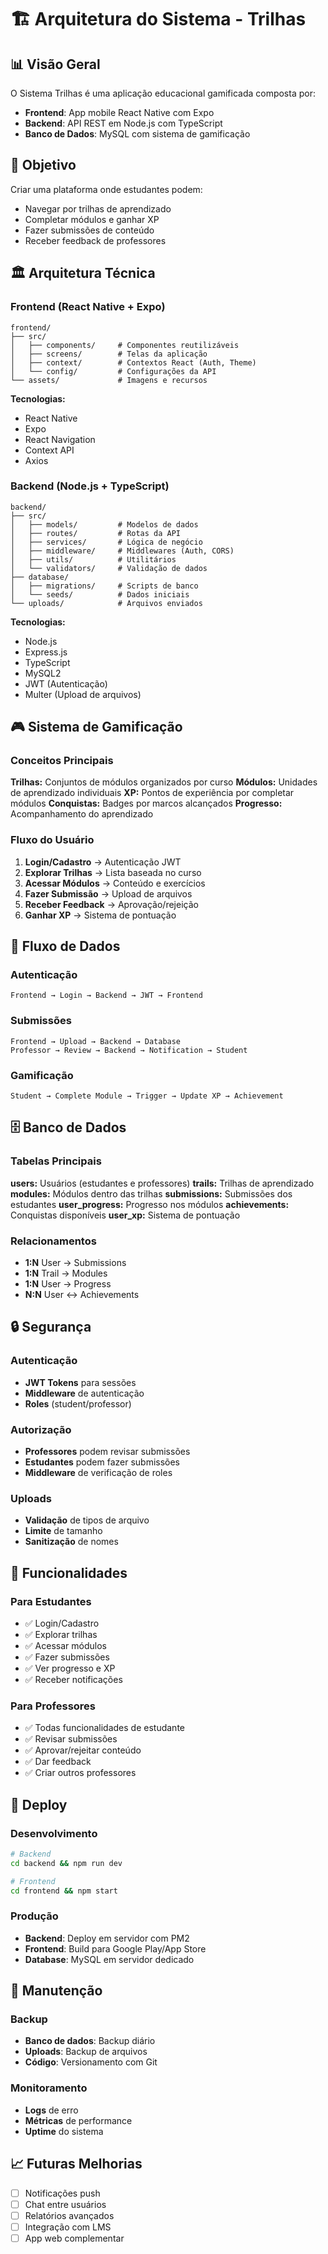 # 🏗️ Arquitetura do Sistema - Trilhas

## 📊 Visão Geral

O Sistema Trilhas é uma aplicação educacional gamificada composta por:

- **Frontend**: App mobile React Native com Expo
- **Backend**: API REST em Node.js com TypeScript
- **Banco de Dados**: MySQL com sistema de gamificação

## 🎯 Objetivo

Criar uma plataforma onde estudantes podem:
- Navegar por trilhas de aprendizado
- Completar módulos e ganhar XP
- Fazer submissões de conteúdo
- Receber feedback de professores

## 🏛️ Arquitetura Técnica

### Frontend (React Native + Expo)
```
frontend/
├── src/
│   ├── components/     # Componentes reutilizáveis
│   ├── screens/        # Telas da aplicação
│   ├── context/        # Contextos React (Auth, Theme)
│   └── config/         # Configurações da API
└── assets/             # Imagens e recursos
```

**Tecnologias:**
- React Native
- Expo
- React Navigation
- Context API
- Axios

### Backend (Node.js + TypeScript)
```
backend/
├── src/
│   ├── models/         # Modelos de dados
│   ├── routes/         # Rotas da API
│   ├── services/       # Lógica de negócio
│   ├── middleware/     # Middlewares (Auth, CORS)
│   ├── utils/          # Utilitários
│   └── validators/     # Validação de dados
├── database/
│   ├── migrations/     # Scripts de banco
│   └── seeds/          # Dados iniciais
└── uploads/            # Arquivos enviados
```

**Tecnologias:**
- Node.js
- Express.js
- TypeScript
- MySQL2
- JWT (Autenticação)
- Multer (Upload de arquivos)

## 🎮 Sistema de Gamificação

### Conceitos Principais

**Trilhas:** Conjuntos de módulos organizados por curso
**Módulos:** Unidades de aprendizado individuais
**XP:** Pontos de experiência por completar módulos
**Conquistas:** Badges por marcos alcançados
**Progresso:** Acompanhamento do aprendizado

### Fluxo do Usuário

1. **Login/Cadastro** → Autenticação JWT
2. **Explorar Trilhas** → Lista baseada no curso
3. **Acessar Módulos** → Conteúdo e exercícios
4. **Fazer Submissão** → Upload de arquivos
5. **Receber Feedback** → Aprovação/rejeição
6. **Ganhar XP** → Sistema de pontuação

## 🔄 Fluxo de Dados

### Autenticação
```
Frontend → Login → Backend → JWT → Frontend
```

### Submissões
```
Frontend → Upload → Backend → Database
Professor → Review → Backend → Notification → Student
```

### Gamificação
```
Student → Complete Module → Trigger → Update XP → Achievement
```

## 🗄️ Banco de Dados

### Tabelas Principais

**users:** Usuários (estudantes e professores)
**trails:** Trilhas de aprendizado
**modules:** Módulos dentro das trilhas
**submissions:** Submissões dos estudantes
**user_progress:** Progresso nos módulos
**achievements:** Conquistas disponíveis
**user_xp:** Sistema de pontuação

### Relacionamentos

- **1:N** User → Submissions
- **1:N** Trail → Modules
- **1:N** User → Progress
- **N:N** User ↔ Achievements

## 🔒 Segurança

### Autenticação
- **JWT Tokens** para sessões
- **Middleware** de autenticação
- **Roles** (student/professor)

### Autorização
- **Professores** podem revisar submissões
- **Estudantes** podem fazer submissões
- **Middleware** de verificação de roles

### Uploads
- **Validação** de tipos de arquivo
- **Limite** de tamanho
- **Sanitização** de nomes

## 📱 Funcionalidades

### Para Estudantes
- ✅ Login/Cadastro
- ✅ Explorar trilhas
- ✅ Acessar módulos
- ✅ Fazer submissões
- ✅ Ver progresso e XP
- ✅ Receber notificações

### Para Professores
- ✅ Todas funcionalidades de estudante
- ✅ Revisar submissões
- ✅ Aprovar/rejeitar conteúdo
- ✅ Dar feedback
- ✅ Criar outros professores

## 🚀 Deploy

### Desenvolvimento
```bash
# Backend
cd backend && npm run dev

# Frontend
cd frontend && npm start
```

### Produção
- **Backend**: Deploy em servidor com PM2
- **Frontend**: Build para Google Play/App Store
- **Database**: MySQL em servidor dedicado

## 🔧 Manutenção

### Backup
- **Banco de dados**: Backup diário
- **Uploads**: Backup de arquivos
- **Código**: Versionamento com Git

### Monitoramento
- **Logs** de erro
- **Métricas** de performance
- **Uptime** do sistema

## 📈 Futuras Melhorias

- [ ] Notificações push
- [ ] Chat entre usuários
- [ ] Relatórios avançados
- [ ] Integração com LMS
- [ ] App web complementar
